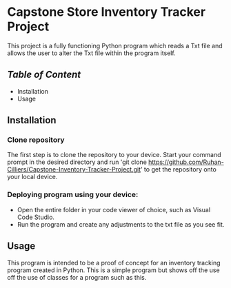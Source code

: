# **Capstone Store Inventory Tracker Project**

This project is a fully functioning Python program which reads a Txt file
and allows the user to alter the Txt file within the program itself.

## *Table of Content*
* Installation
* Usage

## **Installation** 

### **Clone repository**
The first step is to clone the repository to your device. Start your command prompt in the desired
directory and run 'git clone https://github.com/Ruhan-Cilliers/Capstone-Inventory-Tracker-Project.git' 
to get the repository onto your local device.

### **Deploying program using your device:**
* Open the entire folder in your code viewer of choice, such as Visual Code Studio.
* Run the program and create any adjustments to the txt file as you see fit.


## **Usage**
This program is intended to be a proof of concept for an inventory tracking program created in Python.
This is a simple program but shows off the use off the use of classes for a program such as this.
